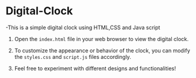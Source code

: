 # Digital-Clock
-This is a simple digital clock using HTML,CSS and Java script 


1. Open the `index.html` file in your web browser to view the digital clock.

2. To customize the appearance or behavior of the clock, you can modify the `styles.css` and `script.js` files accordingly.

3. Feel free to experiment with different designs and functionalities!


